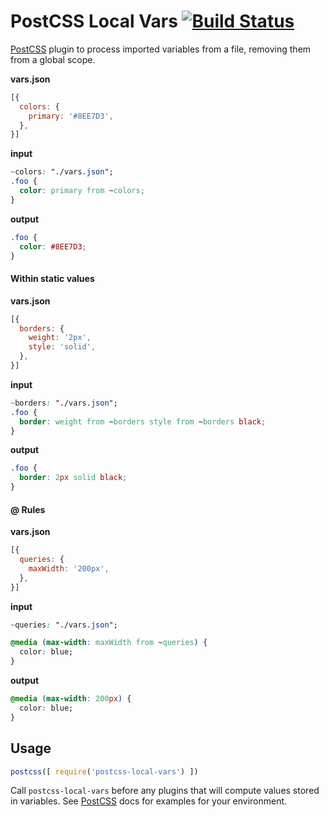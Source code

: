 # PostCSS Local Vars [![Build Status][ci-img]][ci]

[PostCSS] plugin to process imported variables from a file, removing them from a global scope.

[PostCSS]: https://github.com/postcss/postcss
[ci-img]:  https://travis-ci.org/ojame/postcss-local-vars.svg
[ci]:      https://travis-ci.org/ojame/postcss-local-vars

**vars.json**
```js
[{
  colors: {
    primary: '#8EE7D3',
  },
}]
```

**input**
```css
~colors: "./vars.json";
.foo {
  color: primary from ~colors;
}
```

**output**
```css
.foo {
  color: #8EE7D3;
}
```

#### Within static values

**vars.json**
```js
[{
  borders: {
    weight: '2px',
    style: 'solid',
  },
}]
```

**input**
```css
~borders: "./vars.json";
.foo {
  border: weight from ~borders style from ~borders black;
}
```

**output**
```css
.foo {
  border: 2px solid black;
}
```

#### @ Rules

**vars.json**
```js
[{
  queries: {
    maxWidth: '200px',
  },
}]
```

**input**
```css
~queries: "./vars.json";

@media (max-width: maxWidth from ~queries) {
  color: blue;
}
```

**output**
```css
@media (max-width: 200px) {
  color: blue;
}
```

## Usage

```js
postcss([ require('postcss-local-vars') ])
```

Call `postcss-local-vars` before any plugins that will compute values stored in variables. See [PostCSS] docs for examples for your environment.
